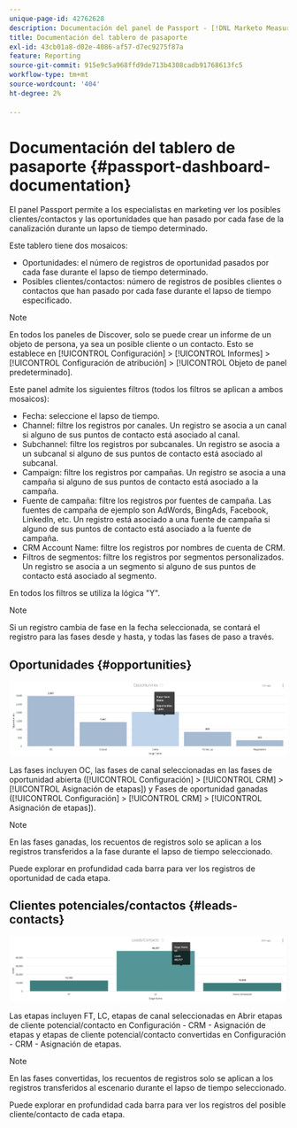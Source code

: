 ```yaml
---
unique-page-id: 42762628
description: Documentación del panel de Passport - [!DNL Marketo Measure]
title: Documentación del tablero de pasaporte
exl-id: 43cb01a8-d02e-4086-af57-d7ec9275f87a
feature: Reporting
source-git-commit: 915e9c5a968ffd9de713b4308cadb91768613fc5
workflow-type: tm+mt
source-wordcount: '404'
ht-degree: 2%

---
```


# Documentación del tablero de pasaporte {#passport-dashboard-documentation}

El panel Passport permite a los especialistas en marketing ver los posibles clientes/contactos y las oportunidades que han pasado por cada fase de la canalización durante un lapso de tiempo determinado.

Este tablero tiene dos mosaicos:

* Oportunidades: el número de registros de oportunidad pasados por cada fase durante el lapso de tiempo determinado.
* Posibles clientes/contactos: número de registros de posibles clientes o contactos que han pasado por cada fase durante el lapso de tiempo especificado.

>[!NOTE]
>
>En todos los paneles de Discover, solo se puede crear un informe de un objeto de persona, ya sea un posible cliente o un contacto. Esto se establece en [!UICONTROL Configuración] > [!UICONTROL Informes] > [!UICONTROL Configuración de atribución] > [!UICONTROL Objeto de panel predeterminado].

Este panel admite los siguientes filtros (todos los filtros se aplican a ambos mosaicos):

* Fecha: seleccione el lapso de tiempo.
* Channel: filtre los registros por canales. Un registro se asocia a un canal si alguno de sus puntos de contacto está asociado al canal.
* Subchannel: filtre los registros por subcanales. Un registro se asocia a un subcanal si alguno de sus puntos de contacto está asociado al subcanal.
* Campaign: filtre los registros por campañas. Un registro se asocia a una campaña si alguno de sus puntos de contacto está asociado a la campaña.
* Fuente de campaña: filtre los registros por fuentes de campaña. Las fuentes de campaña de ejemplo son AdWords, BingAds, Facebook, LinkedIn, etc. Un registro está asociado a una fuente de campaña si alguno de sus puntos de contacto está asociado a la fuente de campaña.
* CRM Account Name: filtre los registros por nombres de cuenta de CRM.
* Filtros de segmentos: filtre los registros por segmentos personalizados. Un registro se asocia a un segmento si alguno de sus puntos de contacto está asociado al segmento.

En todos los filtros se utiliza la lógica &quot;Y&quot;.

>[!NOTE]
>
>Si un registro cambia de fase en la fecha seleccionada, se contará el registro para las fases desde y hasta, y todas las fases de paso a través.

## Oportunidades {#opportunities}

![](assets/one-1.png)

Las fases incluyen OC, las fases de canal seleccionadas en las fases de oportunidad abierta ([!UICONTROL Configuración] > [!UICONTROL CRM] > [!UICONTROL Asignación de etapas]) y Fases de oportunidad ganadas ([!UICONTROL Configuración] > [!UICONTROL CRM] > [!UICONTROL Asignación de etapas]).

>[!NOTE]
>
>En las fases ganadas, los recuentos de registros solo se aplican a los registros transferidos a la fase durante el lapso de tiempo seleccionado.

Puede explorar en profundidad cada barra para ver los registros de oportunidad de cada etapa.

## Clientes potenciales/contactos {#leads-contacts}

![](assets/two-1.png)

Las etapas incluyen FT, LC, etapas de canal seleccionadas en Abrir etapas de cliente potencial/contacto en Configuración - CRM - Asignación de etapas y etapas de cliente potencial/contacto convertidas en Configuración - CRM - Asignación de etapas.

>[!NOTE]
>
>En las fases convertidas, los recuentos de registros solo se aplican a los registros transferidos al escenario durante el lapso de tiempo seleccionado.

Puede explorar en profundidad cada barra para ver los registros del posible cliente/contacto de cada etapa.
